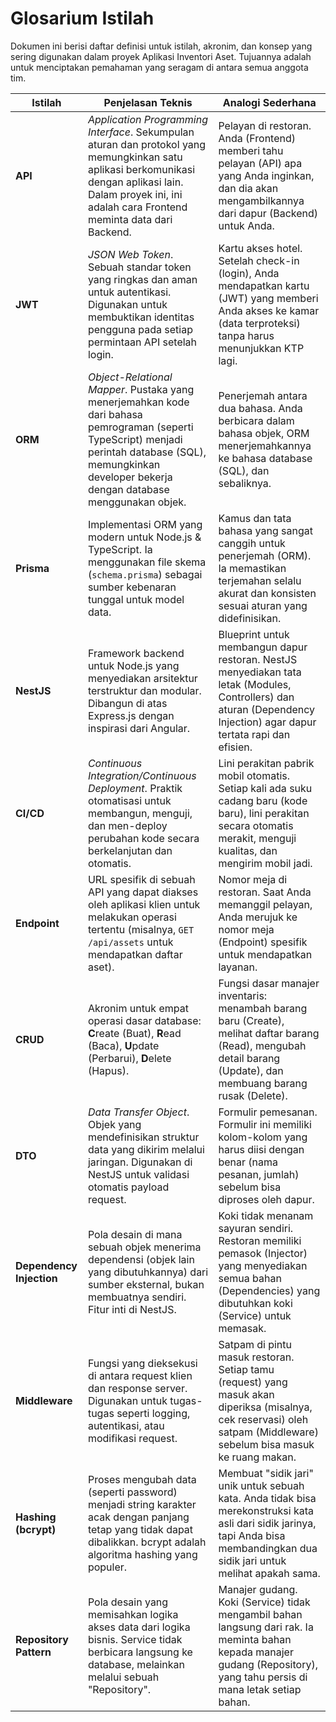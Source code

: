 # Glosarium Istilah

Dokumen ini berisi daftar definisi untuk istilah, akronim, dan konsep yang sering digunakan dalam proyek Aplikasi Inventori Aset. Tujuannya adalah untuk menciptakan pemahaman yang seragam di antara semua anggota tim.

| Istilah                | Penjelasan Teknis                                                                                                                                                             | Analogi Sederhana                                                                                                                                                  |
| ---------------------- | ----------------------------------------------------------------------------------------------------------------------------------------------------------------------------- | ------------------------------------------------------------------------------------------------------------------------------------------------------------------ |
| **API**                | _Application Programming Interface_. Sekumpulan aturan dan protokol yang memungkinkan satu aplikasi berkomunikasi dengan aplikasi lain. Dalam proyek ini, ini adalah cara Frontend meminta data dari Backend. | Pelayan di restoran. Anda (Frontend) memberi tahu pelayan (API) apa yang Anda inginkan, dan dia akan mengambilkannya dari dapur (Backend) untuk Anda.                |
| **JWT**                | _JSON Web Token_. Sebuah standar token yang ringkas dan aman untuk autentikasi. Digunakan untuk membuktikan identitas pengguna pada setiap permintaan API setelah login.           | Kartu akses hotel. Setelah check-in (login), Anda mendapatkan kartu (JWT) yang memberi Anda akses ke kamar (data terproteksi) tanpa harus menunjukkan KTP lagi.      |
| **ORM**                | _Object-Relational Mapper_. Pustaka yang menerjemahkan kode dari bahasa pemrograman (seperti TypeScript) menjadi perintah database (SQL), memungkinkan developer bekerja dengan database menggunakan objek. | Penerjemah antara dua bahasa. Anda berbicara dalam bahasa objek, ORM menerjemahkannya ke bahasa database (SQL), dan sebaliknya.                                      |
| **Prisma**             | Implementasi ORM yang modern untuk Node.js & TypeScript. Ia menggunakan file skema (`schema.prisma`) sebagai sumber kebenaran tunggal untuk model data.                          | Kamus dan tata bahasa yang sangat canggih untuk penerjemah (ORM). Ia memastikan terjemahan selalu akurat dan konsisten sesuai aturan yang didefinisikan.              |
| **NestJS**             | Framework backend untuk Node.js yang menyediakan arsitektur terstruktur dan modular. Dibangun di atas Express.js dengan inspirasi dari Angular.                                   | Blueprint untuk membangun dapur restoran. NestJS menyediakan tata letak (Modules, Controllers) dan aturan (Dependency Injection) agar dapur tertata rapi dan efisien. |
| **CI/CD**              | _Continuous Integration/Continuous Deployment_. Praktik otomatisasi untuk membangun, menguji, dan men-deploy perubahan kode secara berkelanjutan dan otomatis.                      | Lini perakitan pabrik mobil otomatis. Setiap kali ada suku cadang baru (kode baru), lini perakitan secara otomatis merakit, menguji kualitas, dan mengirim mobil jadi. |
| **Endpoint**           | URL spesifik di sebuah API yang dapat diakses oleh aplikasi klien untuk melakukan operasi tertentu (misalnya, `GET /api/assets` untuk mendapatkan daftar aset).                  | Nomor meja di restoran. Saat Anda memanggil pelayan, Anda merujuk ke nomor meja (Endpoint) spesifik untuk mendapatkan layanan.                                       |
| **CRUD**               | Akronim untuk empat operasi dasar database: **C**reate (Buat), **R**ead (Baca), **U**pdate (Perbarui), **D**elete (Hapus).                                                       | Fungsi dasar manajer inventaris: menambah barang baru (Create), melihat daftar barang (Read), mengubah detail barang (Update), dan membuang barang rusak (Delete).    |
| **DTO**                | _Data Transfer Object_. Objek yang mendefinisikan struktur data yang dikirim melalui jaringan. Digunakan di NestJS untuk validasi otomatis payload request.                       | Formulir pemesanan. Formulir ini memiliki kolom-kolom yang harus diisi dengan benar (nama pesanan, jumlah) sebelum bisa diproses oleh dapur.                      |
| **Dependency Injection** | Pola desain di mana sebuah objek menerima dependensi (objek lain yang dibutuhkannya) dari sumber eksternal, bukan membuatnya sendiri. Fitur inti di NestJS.                      | Koki tidak menanam sayuran sendiri. Restoran memiliki pemasok (Injector) yang menyediakan semua bahan (Dependencies) yang dibutuhkan koki (Service) untuk memasak.  |
| **Middleware**         | Fungsi yang dieksekusi di antara request klien dan response server. Digunakan untuk tugas-tugas seperti logging, autentikasi, atau modifikasi request.                          | Satpam di pintu masuk restoran. Setiap tamu (request) yang masuk akan diperiksa (misalnya, cek reservasi) oleh satpam (Middleware) sebelum bisa masuk ke ruang makan. |
| **Hashing (bcrypt)**   | Proses mengubah data (seperti password) menjadi string karakter acak dengan panjang tetap yang tidak dapat dibalikkan. bcrypt adalah algoritma hashing yang populer.                | Membuat "sidik jari" unik untuk sebuah kata. Anda tidak bisa merekonstruksi kata asli dari sidik jarinya, tapi Anda bisa membandingkan dua sidik jari untuk melihat apakah sama. |
| **Repository Pattern** | Pola desain yang memisahkan logika akses data dari logika bisnis. Service tidak berbicara langsung ke database, melainkan melalui sebuah "Repository".                               | Manajer gudang. Koki (Service) tidak mengambil bahan langsung dari rak. Ia meminta bahan kepada manajer gudang (Repository), yang tahu persis di mana letak setiap bahan. |